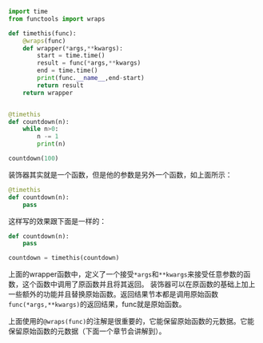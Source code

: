 ```python
import time
from functools import wraps

def timethis(func):
    @wraps(func)
    def wrapper(*args,**kwargs):
        start = time.time()
        result = func(*args,**kwargs)
        end = time.time()
        print(func.__name__,end-start)
        return result
    return wrapper


@timethis
def countdown(n):
    while n>0:
        n -= 1
        print(n)

countdown(100)
```

装饰器其实就是一个函数，但是他的参数是另外一个函数，如上面所示：
```python
@timethis
def countdown(n):
    pass
```
这样写的效果跟下面是一样的：
```python
def countdown(n):
    pass

countdown = timethis(countdown)
```

上面的wrapper函数中，定义了一个接受`*args`和`**kwargs`来接受任意参数的函数，这个函数中调用了原函数并且将其返回。
装饰器可以在原函数的基础上加上一些额外的功能并且替换原始函数。返回结果节本都是调用原始函数`func(*args,**kwargs)`的返回结果，func就是原始函数。

上面使用的`@wraps(func)`的注解是很重要的，它能保留原始函数的元数据。它能保留原始函数的元数据（下面一个章节会讲解到）。